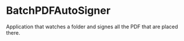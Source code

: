 # BatchPDFAutoSigner
Application that watches a folder and signes all the PDF that are placed there.
